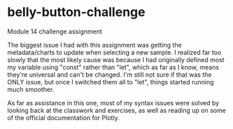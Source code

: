 # belly-button-challenge
Module 14 challenge assignment

The biggest issue I had with this assignment was getting the metadata/charts to update when selecting a new sample. I realized far too slowly that the most likely cause was because I had originally defined most my variable using "const" rather than "let", which as far as I know, means they're universal and can't be changed. I'm still not sure if that was the ONLY issue, but once I switched them all to "let", things started running much smoother.

As far as assistance in this one, most of my syntax issues were solved by looking back at the classwork and exercises, as well as reading up on some of the official documentation for Plotly.